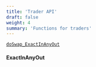 ```yaml
---
title: 'Trader API'
draft: false
weight: 4
summary: 'Functions for traders'
---
```


[`doSwap_ExactInAnyOut`](#ExactInAnyOut)

#### ExactInAnyOut
